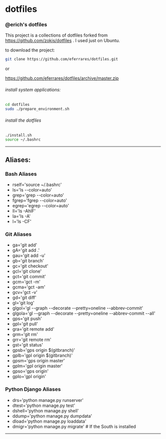 dotfiles
========

### @erich's dotfiles

This project is a collections of dotfiles forked from https://github.com/zokis/dotfiles . I used just on Ubuntu.

to download the project:

```bash
git clone https://github.com/eferrares/dotfiles.git
```

or

https://github.com/eferrares/dotfiles/archive/master.zip

###### install system applications:
```bash
cd dotfiles
sudo ./prepare_environment.sh
```
###### install the dotfiles
```bash
./install.sh
source ~/.bashrc
```

-----------
## Aliases:
### Bash Aliases
* rself='source ~/.bashrc'
* ls='ls --color=auto'
* grep='grep --color=auto'
* fgrep='fgrep --color=auto'
* egrep='egrep --color=auto'
* ll='ls -AhlF'
* la='ls -A'
* l='ls -CF'

### Git Aliases
* ga='git add'
* gA='git add .'
* gau='git add -u'
* gb='git branch'
* gc='git checkout'
* gcl='git clone'
* gct='git commit'
* gcm='gct -m'
* gcma='gct -am'
* gcv='gct -v'
* gd='git diff'
* gl='git log'
* glgol='gl --graph --decorate --pretty=oneline --abbrev-commit'
* glgola='gl --graph --decorate --pretty=oneline --abbrev-commit --all'
* gps='git push'
* gpl='git pull'
* gra='git remote add'
* grm='git rm'
* grr='git remote rm'
* gst='git status'
* gpsb='gps origin $(gitbranch)'
* gplb='gpl origin $(gitbranch)'
* gpsm='gps origin master'
* gplm='gpl origin master'
* gpso='gps origin'
* gplo='gpl origin'

### Python Django Aliases
* drs='python manage.py runserver'
* dtest='python manage.py test'
* dshell='python manage.py shell'
* ddump='python manage.py dumpdata'
* dload='python manage.py loaddata'
* dmigr='python manage.py migrate' # If the South is installed

---------------------
